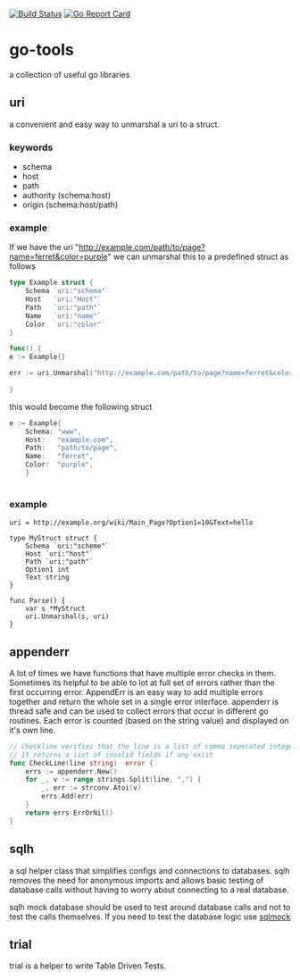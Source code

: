 [![Build Status](https://travis-ci.org/jbsmith7741/go-tools.svg?branch=master)](https://travis-ci.org/jbsmith7741/go-tools)
[![Go Report Card](https://goreportcard.com/badge/github.com/jbsmith7741/go-tools)](https://goreportcard.com/report/github.com/jbsmith7741/go-tools)

# go-tools
a collection of useful go libraries

## uri
a convenient and easy way to unmarshal a uri to a struct.
 
### keywords
- schema
- host
- path
- authority (schema:host)
- origin (schema:host/path)


### example
If we have the uri "http://example.com/path/to/page?name=ferret&color=purple" we can unmarshal this to a predefined struct as follows
``` go 
type Example struct {
    Schema `uri:"schema"`
    Host   `uri:"Host"`
    Path   `uri:"path"`
    Name   `uri:"name"`
    Color  `uri:"color"`
}

func() {
e := Example{}

err := uri.Unmarshal("http://example.com/path/to/page?name=ferret&color=purple", &e)
 
}
```
this would become the following struct 
``` go
e := Example{
    Schema: "www",
    Host:   "example.com",
    Path:   "path/to/page",
    Name:   "ferret",
    Color:  "purple",
    }
 
```

### example 

``` golang 
uri = http://example.org/wiki/Main_Page?Option1=10&Text=hello 

type MyStruct struct {
    Schema `uri:"scheme"`
    Host `uri:"host"`
    Path `uri:"path"`
    Option1 int
    Text string 
}

func Parse() {
    var s *MyStruct
    uri.Unmarshal(s, uri)
}
```

## appenderr
A lot of times we have functions that have multiple error checks in them. Sometimes its helpful to be able to lot at full set of errors rather than the first occurring error. AppendErr is an easy way to add multiple errors together and return the whole set in a single error interface. appenderr is thread safe and can be used to collect errors that occur in different go routines. Each error is counted (based on the string value) and displayed on it's own line.

``` go
// Checkline verifies that the line is a list of comma seperated integers.
// It returns a list of invalid fields if any exist
func CheckLine(line string)  error {
    errs := appenderr.New() 
    for _, v := range strings.Split(line, ",") {
        _, err := strconv.Atoi(v)
        errs.Add(err)
    }
    return errs.ErrOrNil()
}

```

## sqlh
a sql helper class that simplifies configs and connections to databases. sqlh removes the need for anonymous imports and allows basic testing of database calls without having to worry about connecting to a real database.

sqlh mock database should be used to test around database calls and not to test the calls themselves. If you need to test the database logic use [sqlmock](https://github.com/DATA-DOG/go-sqlmock)

## trial
trial is a helper to write Table Driven Tests.